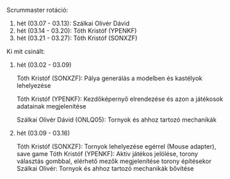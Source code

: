Scrummaster rotáció:
1. hét (03.07 - 03.13): Szálkai Olivér Dávid
2. hét (03.14 - 03.20): Tóth Kristóf (YPENKF)
3. hét (03.21 - 03.27): Tóth Kristóf (SONXZF)

Ki mit csinált:
1. hét (03.02 - 03.09)
    
    Tóth Kristóf (SONXZF): Pálya generálás a modelben és kastélyok lehelyezése

    Tóth Kristóf (YPENKF): Kezdőképernyő elrendezése és azon a játékosok adatainak megjelenítése

    Szálkai Olivér Dávid (ONLQ05): Tornyok és ahhoz tartozó mechanikák
2. hét (03.09 - 03.16)
    
    Tóth Kristóf (SONXZF): Tornyok lehelyezése egérrel (Mouse adapter), save game
    Tóth Kristóf (YPENKF): Aktiv játékos jelölése, torony választás gombbal, elérhető mezők megjelenítése torony építésekor
    Szálkai Olivér: Tornyok és ahhoz tartozó mechanikák bővítése
    
